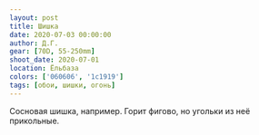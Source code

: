 ```yaml
---
layout: post
title: Шишка
date: 2020-07-03 00:00:00
author: Д.Г.
gear: [70D, 55-250mm]
shoot_date: 2020-07-01
location: Ёльбаза
colors: ['060606', '1c1919']
tags: [обои, шишки, огонь]
---
```

Сосновая шишка, например. Горит фигово, но угольки из неё прикольные.